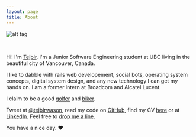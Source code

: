 ```yaml
---
layout: page
title: About
---
```


![alt tag](https://scontent-a-sea.xx.fbcdn.net/hphotos-frc3/t1.0-9/1381299_10151938753713254_616778989_n.jpg)

<br>

Hi! I'm [Tejbir](http://about.me/tejbirwason). I'm a Junior Software Engineering student at UBC living in the beautiful city of Vancouver, Canada.

I like to dabble with rails web developement, social bots, operating system concepts, digital system design, and any new technology I can get my hands on. I am a former intern at Broadcom and Alcatel Lucent.

I claim to be a good [golfer](http://ubcgolf.wordpress.com/executives/) and [biker](http://www.strava.com/athletes/tejbirwason).

Tweet at [@tejbirwason](http://twitter.com/tejbirwason), read my code on [GitHub](http://github.com/tejbirwason), find my CV [here](http://raw.github.com/tejbirwason/tejbirwason.github.io/master/cv/TejbirWason_CV.pdf) or at [LinkedIn](http://www.linkedin.com/pub/tejbir-wason/30/840/b92). Feel free to [drop me a line](mailto:tejbirwason@gmail.com). 

You have a nice day. ♥